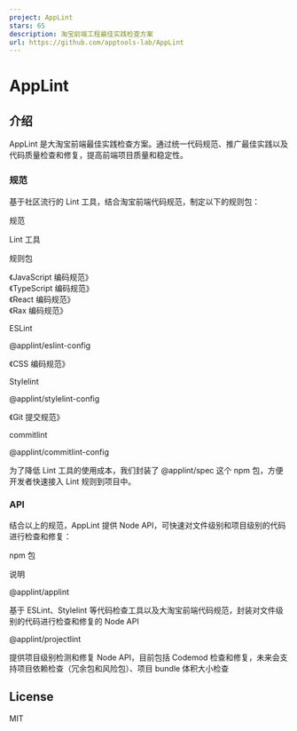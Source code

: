 ```yaml
---
project: AppLint
stars: 65
description: 淘宝前端工程最佳实践检查方案
url: https://github.com/apptools-lab/AppLint
---
```


AppLint
=======

介绍
--

AppLint 是大淘宝前端最佳实践检查方案。通过统一代码规范、推广最佳实践以及代码质量检查和修复，提高前端项目质量和稳定性。

### 规范

基于社区流行的 Lint 工具，结合淘宝前端代码规范，制定以下的规则包：

规范

Lint 工具

规则包

《JavaScript 编码规范》  
《TypeScript 编码规范》  
《React 编码规范》  
《Rax 编码规范》  

ESLint

@applint/eslint-config

《CSS 编码规范》

Stylelint

@applint/stylelint-config

《Git 提交规范》

commitlint

@applint/commitlint-config

为了降低 Lint 工具的使用成本，我们封装了 @applint/spec 这个 npm 包，方便开发者快速接入 Lint 规则到项目中。

### API

结合以上的规范，AppLint 提供 Node API，可快速对文件级别和项目级别的代码进行检查和修复：

npm 包

说明

@applint/applint

基于 ESLint、Stylelint 等代码检查工具以及大淘宝前端代码规范，封装对文件级别的代码进行检查和修复的 Node API

@applint/projectlint

提供项目级别检测和修复 Node API，目前包括 Codemod 检查和修复，未来会支持项目依赖检查（冗余包和风险包）、项目 bundle 体积大小检查

License
-------

MIT
